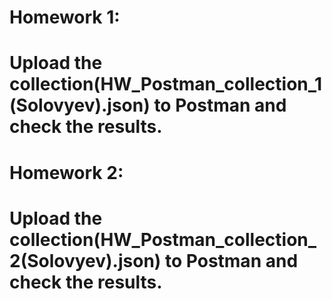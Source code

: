 # Homework 1: 
# Upload the collection(HW_Postman_collection_1(Solovyev).json) to Postman and check the results.
# Homework 2: 
# Upload the collection(HW_Postman_collection_2(Solovyev).json) to Postman and check the results.
